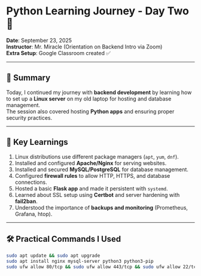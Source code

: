 # Python Learning Journey - Day Two 🐍

**Date**: September 23, 2025  
**Instructor**: Mr. Miracle (Orientation on Backend Intro via Zoom)  
**Extra Setup**: Google Classroom created ✅

---

## 📖 Summary

Today, I continued my journey with **backend development** by learning how to set up a **Linux server** on my old laptop for hosting and database management.  
The session also covered hosting **Python apps** and ensuring proper security practices.

---

## 🔑 Key Learnings

1. Linux distributions use different package managers (`apt`, `yum`, `dnf`).
2. Installed and configured **Apache/Nginx** for serving websites.
3. Installed and secured **MySQL/PostgreSQL** for database management.
4. Configured **firewall rules** to allow HTTP, HTTPS, and database connections.
5. Hosted a basic **Flask app** and made it persistent with `systemd`.
6. Learned about SSL setup using **Certbot** and server hardening with **fail2ban**.
7. Understood the importance of **backups and monitoring** (Prometheus, Grafana, htop).

---

## 🛠 Practical Commands I Used

```bash
sudo apt update && sudo apt upgrade
sudo apt install nginx mysql-server python3 python3-pip
sudo ufw allow 80/tcp && sudo ufw allow 443/tcp && sudo ufw allow 22/tcp
```
